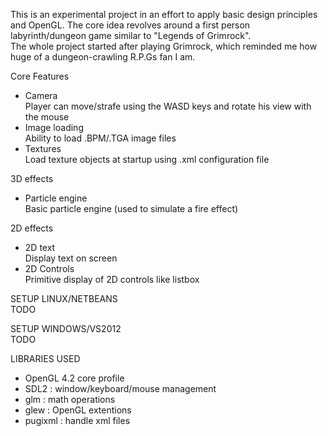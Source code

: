 This is an experimental project in an effort to apply basic design principles and OpenGL.
The core idea revolves around a first person labyrinth/dungeon game similar to "Legends of Grimrock".<br>
The whole project started after playing Grimrock, which reminded me how huge of a dungeon-crawling R.P.Gs fan I am.

Core Features
<ul>
<li>Camera</li>
   Player can move/strafe using the WASD keys and rotate his view with the mouse
<li>Image loading</li>
   Ability to load .BPM/.TGA image files
<li>Textures</li>
   Load texture objects at startup using .xml configuration file<br>
</ul>

3D effects
<ul>
<li>Particle engine</li>
   Basic particle engine (used to simulate a fire effect)
</ul>

2D effects
<ul>
<li>2D text</li>
   Display text on screen
<li>2D Controls</li>
   Primitive display of 2D controls like listbox
</ul>

SETUP LINUX/NETBEANS<br>
TODO

SETUP WINDOWS/VS2012<br>
TODO

LIBRARIES USED
<ul>
<li>OpenGL 4.2 core profile</li>
<li>SDL2 : window/keyboard/mouse management</li>
<li>glm  : math operations</li>
<li>glew : OpenGL extentions</li>
<li>pugixml : handle xml files</li>
</ul>
